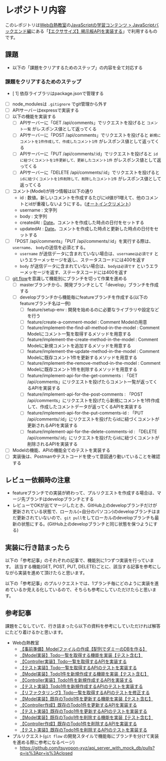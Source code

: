 # レポジトリ内容

このレポジトリは[Web白熱教室](https://tsuyopon.xyz/)の[JavaScriptの学習コンテンツ > JavaScriptバックエンド編](https://tsuyopon.xyz/learning-contents/web-dev/javascript/backend/)にある「[【エクササイズ】掲示板APIを実装する](https://tsuyopon.xyz/learning-contents/web-dev/javascript/backend/js-excercise-for-backend-7/)」で利用するものです。

## 課題

- 以下の「課題をクリアするためのステップ」の内容を全て対応する

### 課題をクリアするためのステップ

- [ 1] 依存ライブラリはpackage.jsonで管理する
- [ ] node_modulesは `.gitignore` でgit管理から外す
- [ ] APIサーバーはexpressで実装する
- [ ] 以下の機能を実装する
    - [ ] APIサーバーに「GET /api/comments」でリクエストを投げると `コメント一覧` がレスポンス値として返ってくる
    - [ ] APIサーバーに「POST /api/comments」でリクエストを投げると `新規にコメントを1件作成して、作成したコメント1件` がレスポンス値として返ってくる
    - [ ] APIサーバーに「PUT /api/comments/:id」でリクエストを投げると `idに紐づくコメントを1件更新して、更新したコメント1件` がレスポンス値として返ってくる
    - [ ] APIサーバーに「DELETE /api/comments/:id」でリクエストを投げると `idに紐づくコメントを1件削除して、削除したコメント1件` がレスポンス値として返ってくる
- [ ] コメント(Model)が持つ情報は以下の通り
    - id : 数値。新しいコメントを作成するたびにid値が1増えて、他のコメントとidが重複しないようにする。([オートインクリメント](https://qiita.com/sakuraya/items/0dd0bb4114e56f42556d))
    - username : 文字列
    - body : 文字列
    - createdAt : [Date](https://developer.mozilla.org/ja/docs/Web/JavaScript/Reference/Global_Objects/Date)。コメントを作成した時点の日付をセットする
    - updatedAt : [Date](https://developer.mozilla.org/ja/docs/Web/JavaScript/Reference/Global_Objects/Date)。コメントを作成した時点と更新した時点の日付をセットする
- [ ] 「POST /api/comments」「PUT /api/comments/:id」を実行する際は、`username`、 `body`の送信を必須とする。
    - `username` が送信データに含まれていない場合は、`usernameは必須です` というエラーメッセージを返し、ステータスコードには400を返す
    - `body` が送信データに含まれていない場合は、`bodyは必須です` というエラーメッセージを返す、ステータスコードには400を返す
- [ ] [git flow](https://qiita.com/KosukeSone/items/514dd24828b485c69a05)を意識して機能別にブランチを切って作業を進める
    - [ ] masterブランチから、開発ブランチとして「develop」ブランチを作成する
    - [ ] developブランチから機能毎にfeatureブランチを作成する(以下のfeatureブランチ名は一例)
        - [ ] feature/setup-env : 開発を始めるのに必要なライブラリや設定などを行う
        - [ ] feature/create-a-comment-model : Comment Modelの用意
        - [ ] feature/implement-the-find-all-method-in-the-model : Comment Modelにコメント一覧を取得するメソッドを用意する
        - [ ] feature/implement-the-create-method-in-the-model : Comment Modelに新規コメントを追加するメソッドを用意する
        - [ ] feature/implement-the-update-method-in-the-model : Comment Modelに既存コメント1件を更新するメソッドを用意する
        - [ ] feature/implement-the-remove-method-in-the-model : Comment Modelに既存コメント1件を削除するメソッドを用意する
        - [ ] feature/implement-api-for-the-get-comments :  「GET /api/comments」にリクエストを投げたらコメント一覧が返ってくるAPIを実装する
        - [ ] feature/implement-api-for-the-post-comments :  「POST /api/comments」にリクエストを投げたら新規にコメントを1件作成して、作成したコメントデータが返ってくるAPIを実装する
        - [ ] feature/implement-api-for-the-put-comments-id :  「PUT /api/comments/:id」にリクエストを投げたらidに紐づくコメントが更新されるAPIを実装する
        - [ ] feature/implement-api-for-the-delete-comments-id :  「DELETE /api/comments/:id」にリクエストを投げたらidに紐づくコメントが削除されるAPIを実装する
- [ ] Modelの機能、APIの機能全てのテストを実装する
- [ ] 実装後は、Postmanやテストコードを使って意図通り動いていることを確認する

## レビュー依頼時の注意

- featureブランチでの実装が終わって、プルリクエストを作成する場合は、マージ先ブランチはdevelopブランチとする
- レビューでOKが出てマージしたとき、GitHub上のdevelopブランチだけが更新されている状態で、ローカル(=自分のパソコン)のdevelopブランチはまだ更新されていないので、`git pull`をしてローカルのdevelopブランチも最新の状態にする。(GitHub上のdevelopブランチと同じ状態を保つようにする)


## 実装に行き詰まったら

以下の「参考記事」のそれぞれの記事で、機能別に1つずつ実装を行っています。
該当する機能(GET, POST, PUT, DELETE)ごとに、該当する記事を参考にしながら実装を進めて頂けたらと思います。

以下の「参考記事」のプルリクエストでは、1ブランチ毎にどのように実装を進めているか見える化しているので、そちらも参考にしていただけたらと思います。


## 参考記事

課題をこなしていて、行き詰まったら以下の資料を参考にしていただければ解答にたどり着けるかと思います。


- Web白熱教室
    - [【事前準備】Modelファイルの作成【配列でダミーのDBを作る】](https://tsuyopon.xyz/learning-contents/web-dev/javascript/backend/create-a-model-with-mock-db/)
    - [【Model実装】Todo一覧を取得する機能を実装【テスト含む】](https://tsuyopon.xyz/learning-contents/web-dev/javascript/backend/implement-the-find-all-method-in-a-model/)
    - [【Controller実装】Todo一覧を取得するAPIを実装する](https://tsuyopon.xyz/learning-contents/web-dev/javascript/backend/create-a-controller-and-router-and-implement-get-todos/)
    - [【テスト実装】Todo一覧を取得するAPIのテストを実装する](https://tsuyopon.xyz/learning-contents/web-dev/javascript/backend/create-a-test-file-for-the-get-todos-api/)
    - [【Model実装】Todo1件を新規作成する機能を実装【テスト含む】](https://tsuyopon.xyz/learning-contents/web-dev/javascript/backend/implement-the-create-method-in-a-model/)
    - [【Controller実装】Todo1件を新規作成するAPIを実装する](https://tsuyopon.xyz/learning-contents/web-dev/javascript/backend/implement-an-api-for-the-post-todo/)
    - [【テスト実装】Todo1件を新規作成するAPIのテストを実装する](https://tsuyopon.xyz/learning-contents/web-dev/javascript/backend/create-a-test-file-for-the-post-todos-api/)
    - [【リファクタリング】Todo一覧を取得するAPIのテストを修正する](https://tsuyopon.xyz/learning-contents/web-dev/javascript/backend/refactor-the-test-file-of-the-get-todos-api/)
    - [【Model実装】既存のTodo1件を更新する機能を実装【テスト含む】](https://tsuyopon.xyz/learning-contents/web-dev/javascript/backend/implement-the-update-method-in-a-model/)
    - [【Controller作成】既存のTodo1件を更新するAPIを実装する](https://tsuyopon.xyz/learning-contents/web-dev/javascript/backend/implement-an-api-for-the-put-todo/)
    - [【テスト実装】既存のTodo1件を更新するAPIのテストを実装する](https://tsuyopon.xyz/learning-contents/web-dev/javascript/backend/create-a-test-file-for-the-put-todos-id-api/)
    - [【Model実装】既存のTodo1件を削除する機能を実装【テスト含む】](https://tsuyopon.xyz/learning-contents/web-dev/javascript/backend/implement-the-remove-method-in-a-model/)
    - [【Controller作成】既存のTodo1件を削除するAPIを実装する](https://tsuyopon.xyz/learning-contents/web-dev/javascript/backend/implement-an-api-for-the-delete-todo/)
    - [【テスト実装】既存のTodo1件を削除するAPIのテストを実装する](https://tsuyopon.xyz/learning-contents/web-dev/javascript/backend/create-a-test-file-for-the-delete-todos-id-api/)
- プルリクエスト(`git flow` の開発スタイルで機能毎にブランチを分けて実装を進める際に参考になるページ)
    - https://github.com/tsuyopon-xyz/api_server_with_mock_db/pulls?q=is%3Apr+is%3Aclosed
